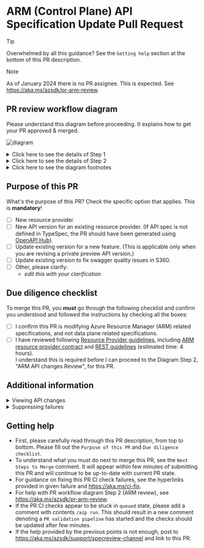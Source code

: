 # ARM (Control Plane) API Specification Update Pull Request 

> [!TIP]
> Overwhelmed by all this guidance? See the `Getting help` section at the bottom of this PR description.

> [!NOTE]
> As of January 2024 there is no PR assignee. This is expected. See https://aka.ms/azsdk/pr-arm-review.

## PR review workflow diagram

Please understand this diagram before proceeding. It explains how to get your PR approved & merged.

![diagram](https://github.com/Azure/azure-rest-api-specs/assets/20296335/35140fb9-639e-4e44-ac4b-38b1a20dddf9)

<details>
<summary> Click here to see the details of Step 1 </summary>

### Breaking changes review (Diagram Step 1)

If the automation determines you have breaking changes, i.e. Step 1 from the diagram applies to you,
  you must follow the [breaking changes process].  
  **IMPORTANT** This applies even if:
- The tool fails while it shouldn't, e.g. due to runtime exception, or incorrect detection of breaking changes.
- You believe there is no need for you to request breaking change approval, for any reason. 
    Such claims must be reviewed, and the process is the same.

</details>

<details> 
<summary> Click here to see the details of Step 2 </summary>

### ARM API changes review (Diagram Step 2)

- For help with step 2 / "ARM review", see https://aka.ms/azsdk/pr-arm-review.

</details>

<details>
<summary> Click here to see the diagram footnotes</summary>

### Diagram footnotes

[1] See [ARM review queue] (for **PR merge** queues, see [2]).  
[2] [public repo merge queue], [private repo merge queue] (for **ARM review** queue, [1])  
The ARM reviewer on-call engineer visits the merge queue twice a day, so the approximate ETA for merges is 12 - 24 hours.

</details>

## Purpose of this PR

What's the purpose of this PR? Check the specific option that applies. This is **mandatory**!

  - [ ] New resource provider.
  - [ ] New API version for an existing resource provider. (If API spec is not defined in TypeSpec, the PR should have been generated using [OpenAPI Hub](https://aka.ms/openapihub)).
  - [ ] Update existing version for a new feature. (This is applicable only when you are revising a private preview API version.)
  - [ ] Update existing version to fix swagger quality issues in S360.
  - [ ] Other, please clarify:
    - _edit this with your clarification_

## Due diligence checklist

To merge this PR, you **must** go through the following checklist and confirm you understood 
and followed the instructions by checking all the boxes:

- [ ] I confirm this PR is modifying Azure Resource Manager (ARM) related specifications, and not data plane related specifications.
- [ ] I have reviewed following [Resource Provider guidelines](https://aka.ms/rpguidelines), including
  [ARM resource provider contract](https://github.com/Azure/azure-resource-manager-rpc) and
  [REST guidelines](https://github.com/microsoft/api-guidelines/blob/vNext/azure/Guidelines.md) (estimated time: 4 hours).  
  I understand this is required before I can proceed to the Diagram Step 2, "ARM API changes Review", for this PR.

## Additional information

<details>
<summary> Viewing API changes</summary>

For convenient view of the API changes made by this PR, refer to the URLs provided in the table 
in the `Generated ApiView` comment added to this PR. You can use ApiView to show API versions diff. 

</details>
<details>
<summary>Suppressing failures</summary>

If one or multiple validation error/warning suppression(s) is detected in your PR, please follow the 
[Swagger-Suppression-Process](https://aka.ms/azsdk/pr-suppressions) 
to get approval.

</details>

## Getting help

- First, please carefully read through this PR description, from top to bottom. Please fill out the `Purpose of this PR` and `Due diligence checklist`.
- To understand what you must do next to merge this PR, see the `Next Steps to Merge` comment. It will appear within few minutes of submitting this PR and will continue to be up-to-date with current PR state.
- For guidance on fixing this PR CI check failures, see the hyperlinks provided in given failure 
  and https://aka.ms/ci-fix.
- For help with PR workflow diagram Step 2 (ARM review), see https://aka.ms/azsdk/pr-arm-review.
- If the PR CI checks appear to be stuck in `queued` state, please add a comment with contents `/azp run`.
  This should result in a new comment denoting a `PR validation pipeline` has started and the checks should be updated after few minutes.
- If the help provided by the previous points is not enough, post to https://aka.ms/azsdk/support/specreview-channel and link to this PR.

[ARM review queue]: https://aka.ms/azsdk/pr-arm-review#about-the-arm-review-queue
[public repo merge queue]: https://github.com/Azure/azure-rest-api-specs/pulls?q=is%3Aopen+is%3Apr+label%3AMergeRequested+draft%3Afalse+sort%3Acreated-asc
[private repo merge queue]: https://github.com/Azure/azure-rest-api-specs-pr/pulls?q=is%3Aopen+is%3Apr+label%3AMergeRequested+-label%3AApproved-OkToMerge+draft%3Afalse+sort%3Acreated-asc
[breaking changes process]: https://eng.ms/docs/cloud-ai-platform/azure-core/azure-core-pm-and-design/trusted-platform-pm-karimb/service-lifecycle-and-actions-team/service-lifecycle-actions-team/apex/media/launchingproductbreakingchanges#breaking-change-process-1
